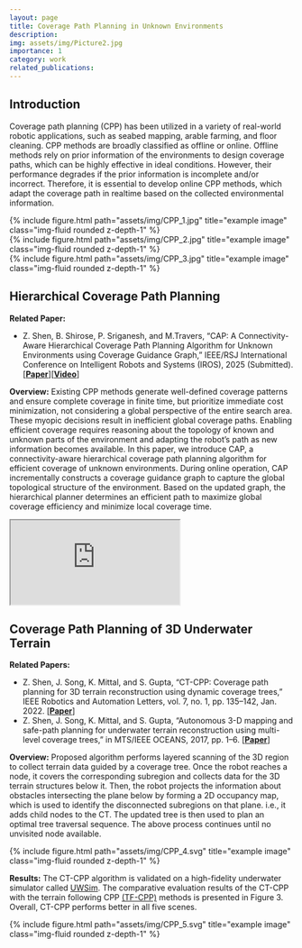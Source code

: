 ```yaml
---
layout: page
title: Coverage Path Planning in Unknown Environments
description:
img: assets/img/Picture2.jpg
importance: 1
category: work
related_publications: 
---
```


## Introduction
Coverage path planning (CPP) has been utilized in a variety of real-world robotic applications, such as seabed mapping, arable farming, and floor cleaning. CPP methods are broadly classified as offline or online. Offline methods rely on prior information of the environments to design coverage paths, which can be highly effective in ideal conditions. However, their performance degrades if the prior information is incomplete and/or incorrect. Therefore, it is essential to develop online CPP methods, which adapt the coverage path in realtime based on the collected environmental information.

<div class="row">
    <div class="col-sm mt-3 mt-md-0">
        {% include figure.html path="assets/img/CPP_1.jpg" title="example image" class="img-fluid rounded z-depth-1" %}
    </div>
    <div class="col-sm mt-3 mt-md-0">
        {% include figure.html path="assets/img/CPP_2.jpg" title="example image" class="img-fluid rounded z-depth-1" %}
    </div>
    <div class="col-sm mt-3 mt-md-0">
        {% include figure.html path="assets/img/CPP_3.jpg" title="example image" class="img-fluid rounded z-depth-1" %}
    </div>
</div>

## Hierarchical Coverage Path Planning

**Related Paper:**
- Z. Shen, B. Shirose, P. Sriganesh, and M.Travers, “CAP: A Connectivity-Aware Hierarchical Coverage Path Planning Algorithm for Unknown Environments using Coverage Guidance Graph,” IEEE/RSJ International Conference on Intelligent Robots and Systems (IROS), 2025 (Submitted). [<b><a href="http://arxiv.org/abs/2503.00647">Paper</a></b>][<b><a href="https://youtu.be/1pH-PkcRVZg">Video</a></b>]

**Overview:**
Existing CPP methods generate well-defined coverage patterns and ensure complete coverage in finite time, but prioritize immediate cost minimization, not considering a global perspective of the entire search area. These myopic decisions result in inefficient global coverage paths. Enabling efficient coverage requires reasoning about the topology of known and unknown parts of the environment and adapting the robot’s path as new information becomes available. In this paper, we introduce CAP, a connectivity-aware hierarchical coverage path planning algorithm for efficient coverage of unknown environments. During online operation, CAP incrementally constructs a coverage guidance graph to capture the global topological structure of the environment. Based on the updated graph, the hierarchical planner determines an efficient path to maximize global coverage efficiency and minimize local coverage time.

<iframe 
src="https://github.com/user-attachments/assets/4cfec916-dfb9-4a24-9ff1-0c33120e637c">
</iframe>

## Coverage Path Planning of 3D Underwater Terrain

**Related Papers:**
- Z. Shen, J. Song, K. Mittal, and S. Gupta, “CT-CPP: Coverage path planning for 3D terrain reconstruction using dynamic coverage trees,” IEEE Robotics and Automation Letters, vol. 7, no. 1, pp. 135–142, Jan. 2022. [<b><a href="https://ieeexplore.ieee.org/abstract/document/9573264">Paper</a></b>]
- Z. Shen, J. Song, K. Mittal, and S. Gupta, “Autonomous 3-D mapping and safe-path planning for underwater terrain reconstruction using multi-level coverage trees,” in MTS/IEEE OCEANS, 2017, pp. 1–6. [<b><a href="https://ieeexplore.ieee.org/document/8232157">Paper</a></b>]

**Overview:**
Proposed algorithm performs layered scanning of the 3D region to collect terrain data guided by a coverage tree. Once the robot reaches a node, it covers the corresponding subregion and collects data for the 3D terrain structures below it. Then, the robot projects the information about obstacles intersecting the plane below by forming a 2D occupancy map, which is used to identify the disconnected subregions on that plane. i.e., it adds child nodes to the CT. The updated tree is then used to plan an optimal tree traversal sequence. The above process continues until no unvisited node available.

<div class="row">
    <div class="col-sm mt-3 mt-md-0">
        {% include figure.html path="assets/img/CPP_4.svg" title="example image" class="img-fluid rounded z-depth-1" %}
    </div>
</div>

**Results:**
The CT-CPP algorithm is validated on a high-fidelity underwater simulator called [UWSim](https://wiki.ros.org/uwsim). The comparative evaluation results of the CT-CPP with the terrain following CPP [(TF-CPP)](https://link.springer.com/article/10.1007/BF00141150) methods is presented in Figure 3. Overall, CT-CPP performs better in all five scenes.

<div class="row">
    <div class="col-sm mt-3 mt-md-0">
        {% include figure.html path="assets/img/CPP_5.svg" title="example image" class="img-fluid rounded z-depth-1" %}
    </div>
</div>
